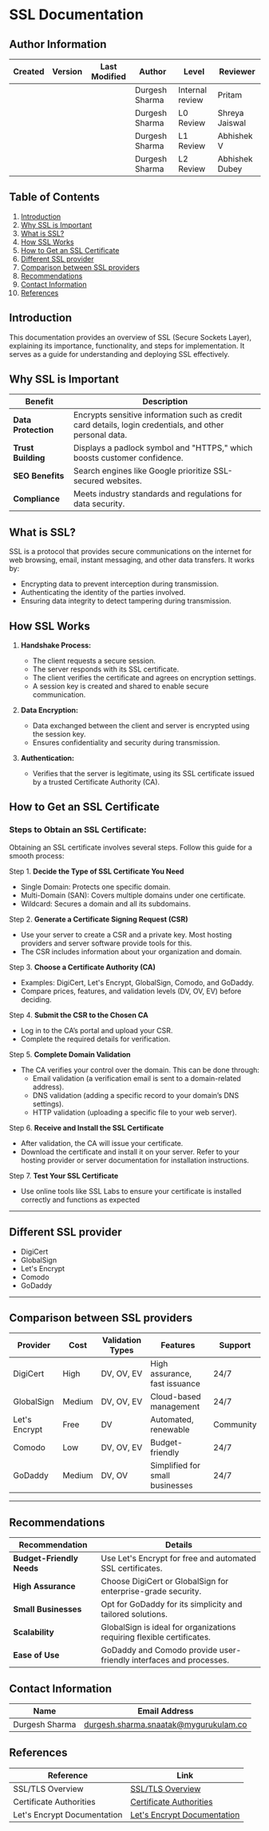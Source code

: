 # SSL Documentation

## Author Information

| **Created**       | **Version** | **Last Modified** | **Author**        | **Level**            | **Reviewer**  |
|--------------------|-------------|-------------------|-------------------|----------------------|---------------|
|          |           |         |  Durgesh Sharma   | Internal review      | Pritam        |
|          |           |         |   Durgesh Sharma  | L0 Review            | Shreya Jaiswal|
|          |             |                   | Durgesh Sharma   | L1 Review            | Abhishek V    |
|          |             |                   |  Durgesh Sharma  | L2 Review            | Abhishek Dubey    |


## Table of Contents
1. [Introduction](#introduction)
2. [Why SSL is Important](#why-ssl-is-important)
3. [What is SSL?](#what-is-ssl)
4. [How SSL Works](#how-ssl-works)
5. [How to Get an SSL Certificate](#how-to-get-an-ssl-certificate)
6. [Different SSL provider](#different-ssl-provider)
7. [Comparison between SSL providers](#comparison-between-ssl-providers)
8. [Recommendations](#recommendations)
9. [Contact Information](#contact-information)
10. [References](#references)

## Introduction
This documentation provides an overview of SSL (Secure Sockets Layer), explaining its importance, functionality, and steps for implementation. It serves as a guide for understanding and deploying SSL effectively.

## Why SSL is Important
| Benefit            | Description                                                                   |
|--------------------|-------------------------------------------------------------------------------|
| **Data Protection**| Encrypts sensitive information such as credit card details, login credentials, and other personal data. |
| **Trust Building** | Displays a padlock symbol and "HTTPS," which boosts customer confidence.    |
| **SEO Benefits**   | Search engines like Google prioritize SSL-secured websites.                 |
| **Compliance**     | Meets industry standards and regulations for data security.                 |

## What is SSL?
SSL is a protocol that provides secure communications on the internet for web browsing, email, instant messaging, and other data transfers. It works by:
- Encrypting data to prevent interception during transmission.
- Authenticating the identity of the parties involved.
- Ensuring data integrity to detect tampering during transmission.

## How SSL Works
1. **Handshake Process:**
   - The client requests a secure session.
   - The server responds with its SSL certificate.
   - The client verifies the certificate and agrees on encryption settings.
   - A session key is created and shared to enable secure communication.

2. **Data Encryption:**
   - Data exchanged between the client and server is encrypted using the session key.
   - Ensures confidentiality and security during transmission.

3. **Authentication:**
   - Verifies that the server is legitimate, using its SSL certificate issued by a trusted Certificate Authority (CA).

## How to Get an SSL Certificate
### Steps to Obtain an SSL Certificate:
Obtaining an SSL certificate involves several steps. Follow this guide for a smooth process:

Step 1. **Decide the Type of SSL Certificate You Need**
   - Single Domain: Protects one specific domain.
   - Multi-Domain (SAN): Covers multiple domains under one certificate.
   - Wildcard: Secures a domain and all its subdomains.

Step 2. **Generate a Certificate Signing Request (CSR)**
   - Use your server to create a CSR and a private key. Most hosting providers and server software provide tools for this.
   - The CSR includes information about your organization and domain.

Step 3. **Choose a Certificate Authority (CA)**
   - Examples: DigiCert, Let's Encrypt, GlobalSign, Comodo, and GoDaddy.
   - Compare prices, features, and validation levels (DV, OV, EV) before deciding.

Step 4. **Submit the CSR to the Chosen CA**
   - Log in to the CA’s portal and upload your CSR.
   - Complete the required details for verification.

Step 5. **Complete Domain Validation**
   - The CA verifies your control over the domain. This can be done through:
     - Email validation (a verification email is sent to a domain-related address).
     - DNS validation (adding a specific record to your domain’s DNS settings).
     - HTTP validation (uploading a specific file to your web server).

Step 6. **Receive and Install the SSL Certificate**
   - After validation, the CA will issue your certificate.
   - Download the certificate and install it on your server. Refer to your hosting provider or server documentation for installation instructions.

Step 7. **Test Your SSL Certificate**
   - Use online tools like SSL Labs to ensure your certificate is installed correctly and functions as expected

---
## Different SSL provider

- DigiCert
- GlobalSign
- Let's Encrypt
- Comodo
- GoDaddy


  
---

## Comparison between SSL providers

| Provider        | Cost           | Validation Types         | Features                    | Support       |
|-----------------|----------------|--------------------------|-----------------------------|---------------|
| DigiCert        | High           | DV, OV, EV               | High assurance, fast issuance | 24/7         |
| GlobalSign      | Medium         | DV, OV, EV               | Cloud-based management     | 24/7         |
| Let's Encrypt   | Free           | DV                       | Automated, renewable       | Community     |
| Comodo          | Low            | DV, OV, EV               | Budget-friendly            | 24/7         |
| GoDaddy         | Medium         | DV, OV                   | Simplified for small businesses | 24/7     |

---

## Recommendations
| Recommendation           | Details                                                                 |
|--------------------------|-------------------------------------------------------------------------|
| **Budget-Friendly Needs** | Use Let's Encrypt for free and automated SSL certificates.             |
| **High Assurance**        | Choose DigiCert or GlobalSign for enterprise-grade security.           |
| **Small Businesses**      | Opt for GoDaddy for its simplicity and tailored solutions.             |
| **Scalability**           | GlobalSign is ideal for organizations requiring flexible certificates. |
| **Ease of Use**           | GoDaddy and Comodo provide user-friendly interfaces and processes.     |


## Contact Information


| **Name**           | **Email Address**                                 |
|----------------|-----------------------------------------------|
| Durgesh Sharma | durgesh.sharma.snaatak@mygurukulam.co         |

## References
| Reference                 | Link                                                                     |
|---------------------------|--------------------------------------------------------------------------|
| SSL/TLS Overview          | [SSL/TLS Overview](https://example.com/ssl-overview)                   |
| Certificate Authorities   | [Certificate Authorities](https://example.com/ca-list)                 |
| Let's Encrypt Documentation | [Let's Encrypt Documentation](https://letsencrypt.org/docs/)          |


